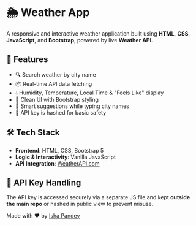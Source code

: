 # 🌦️ Weather App

A responsive and interactive weather application built using **HTML**, **CSS**, **JavaScript**, and **Bootstrap**, powered by live **Weather API**.

## 🚀 Features

- 🔍 Search weather by city name
- 📦 Real-time API data fetching
- 💧 Humidity, Temperature, Local Time & "Feels Like" display
- 🎨 Clean UI with Bootstrap styling
- 🧠 Smart suggestions while typing city names
- 🔐 API key is hashed for basic safety

## 🛠️ Tech Stack

- **Frontend**: HTML, CSS, Bootstrap 5
- **Logic & Interactivity**: Vanilla JavaScript
- **API Integration**: [WeatherAPI.com](https://www.weatherapi.com/)

## 🔐 API Key Handling

The API key is accessed securely via a separate JS file and kept **outside the main repo** or hashed in public view to prevent misuse.


Made with ❤️ by [Isha Pandey](https://github.com/IshaPandey3105)
